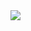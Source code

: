 <img src="https://capsule-render.vercel.app/api?type=wave&color=auto&height=350&section=header&text=Hi!I'mErin.&fontSize=50" />

